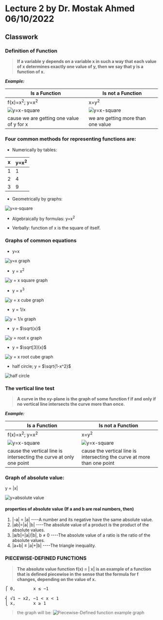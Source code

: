 # Lecture 2 by Dr. Mostak Ahmed 06/10/2022

## Classwork

### Definition of Function

> **If a variable y depends on a variable x in such a way that each value of x determines exactly one value of y, then we say that y is a function of x.**

**_Example:_**

| Is a Function                             | Is not a Function                   |
| ----------------------------------------- | ----------------------------------- |
| f(x)=x<sup>2</sup>; y=x<sup>2</sup>       | x=y<sup>2</sup>                     |
| ![y=x-square](./y-x-2.png)                | ![y=x-square](./not-a-function.png) |
| cause we are getting one value of y for x | we are getting more than one value  |

### Four common methods for representing functions are:

- Numerically by tables:

| x   | y=x<sup>2</sup> |
| --- | --------------- |
| 1   | 1               |
| 2   | 4               |
| 3   | 9               |

- Geometrically by graphs:

![y=x-square](./y-x-2.png)

- Algebraically by formulas: y=x<sup>2</sup><br>

- Verbally: function of x is the square of itself.

### Graphs of common equations

- y=x

![y=x graph](./y-x.png)

- y = x<sup>2</sup>

![y = x square graph](./y-x-2.png)

- y = x<sup>3</sup>

![y = x cube graph](./y-x-3.png)

- y = 1/x

![y = 1/x graph](./y-1divide-byx.png)

- y = $\sqrt{x}$

![y = root x graph](./y-rootx.png)

- y = $\sqrt[3]{x}$

![y = x root cube graph](./y-xroot3.png)

- half circle; y = $\sqrt{1-x^2}$

![half circle](./halfCircle.png)

### The vertical line test

> **A curve in the xy-plane is the graph of some function f if and only if no vertical line intersects the curve more than once.**

**_Example:_**

| Is a Function                                                       | Is not a Function                                                        |
| ------------------------------------------------------------------- | ------------------------------------------------------------------------ |
| f(x)=x<sup>2</sup>; y=x<sup>2</sup>                                 | x=y<sup>2</sup>                                                          |
| ![y=x-square](./v-function.png)                                     | ![y=x-square](./v-not-a-func.png)                                        |
| cause the vertical line is intersecting the curve at only one point | cause the vertical line is intersecting the curve at more than one point |

### Graph of absolute value:

y = |x| <br>

![y=absolute value](./y-modulasx.png)

#### properties of absolute value (If a and b are real numbers, then)

1. |-a| = |a| ----A number and its negative have the same absolute value.
2. |ab|=|a| |b| ----The absolute value of a product is the product of the absolute values.
3. |a/b|=|a|/|b|, b ≠ 0 ----The absolute value of a ratio is the ratio of the absolute values.
4. |a+b| ≤ |a|+|b| ----The triangle inequality.

### PIECEWISE-DEFINED FUNCTIONS

> **The absolute value function f(x) = | x| is an example of a function that is defined piecewise in the sense that the formula for f changes, depending on the value of x.**

<pre>
⎧ 0,       x ≤ −1

⎨ √1 − x2, −1 < x < 1
⎩ x,       x ≥ 1
</pre>

> the graph will be:
> ![Piecewise-Defined function example graph](./pieceWise-Definded-function.png)
